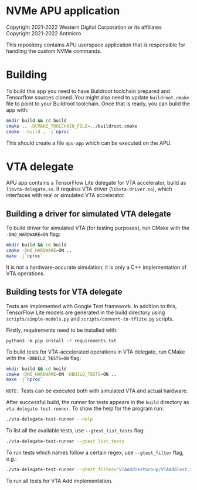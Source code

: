 # NVMe APU application

Copyright 2021-2022 Western Digital Corporation or its affiliates<br>
Copyright 2021-2022 Antmicro

This repository contains APU userspace application that is responsible for handling the custom NVMe commands.

# Building

To build this app you need to have Buildroot toolchain prepared and Tensorflow sources cloned.
You might also need to update `buildroot.cmake` file to point to your Buildroot toolchain.
Once that is ready, you can build the app with:

```bash
mkdir build && cd build
cmake .. -DCMAKE_TOOLCHAIN_FILE=../buildroot.cmake
cmake --build . -j`nproc`
```

This should create a file `apu-app` which can be executed on the APU.

# VTA delegate

APU app contains a TensorFlow Lite delegate for VTA accelerator, build as `libvta-delegate.so`.
It requires VTA driver (`libvta-driver.so`), which interfaces with real or simulated VTA accelerator.

## Building a driver for simulated VTA delegate

To build driver for simulated VTA (for testing purposes), run CMake with the `-DNO_HARDWARE=ON` flag:

```bash
mkdir build && cd build
cmake -DNO_HARDWARE=ON ..
make -j`nproc`
```

It is not a hardware-accurate simulation, it is only a C++ implementation of VTA operations.

## Building tests for VTA delegate

Tests are implemented with Google Test framework.
In addition to this, TensorFlow Lite models are generated in the build directory using `scripts/simple-models.py` and `scripts/convert-to-tflite.py` scripts.

Firstly, requirements need to be installed with:

```
python3 -m pip install -r requirements.txt
```

To build tests for VTA-accelerated operations in VTA delegate, run CMake with the `-DBUILD_TESTS=ON` flag:

```bash
mkdir build && cd build
cmake -DNO_HARDWARE=ON -DBUILD_TESTS=ON ..
make -j`nproc`
```

`NOTE:` Tests can be executed both with simulated VTA and actual hardware.

After successful build, the runner for tests appears in the `build` directory as `vta-delegate-test-runner`.
To show the help for the program run:

```bash
./vta-delegate-test-runner --help
```

To list all the available tests, use `--gtest_list_tests` flag:

```bash
./vta-delegate-test-runner --gtest_list_tests
```

To run tests which names follow a certain regex, use `--gtest_filter` flag, e.g.:

```bash
./vta-delegate-test-runner --gtest_filter="VTAAddTestGroup/VTAAddTest.*"
```

To run all tests for VTA Add implementation.
